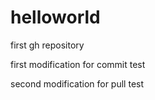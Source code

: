 # helloworld
first gh repository

first modification for commit test

second modification for pull test
